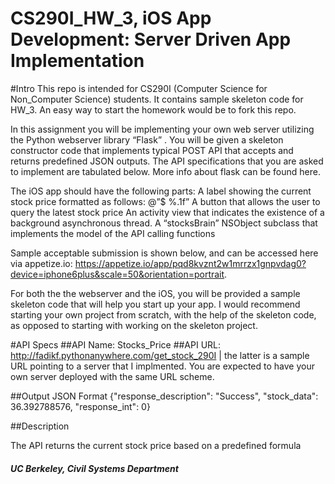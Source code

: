 # CS290I_HW_3, iOS App Development:  Server Driven App Implementation

#Intro
This repo is intended for CS290I (Computer Science for Non_Computer Science) students. It contains sample skeleton code for HW_3. An easy way to start the homework would be to fork this repo. 


In this assignment you will be implementing your own web server utilizing the Python webserver library “Flask” . You will be given a skeleton constructor code that implements typical POST API that accepts and returns predefined JSON outputs. The API specifications that you are asked to implement are tabulated below. More info about flask can be found here.

The iOS app should have the following parts:
A label showing the current stock price formatted as follows: @”$ %.1f”
A button that allows the user to query the latest stock price
An activity view that indicates the existence of  a background asynchronous thread.
A “stocksBrain” NSObject subclass that implements the model of the API calling functions


Sample acceptable submission is shown below, and can be accessed here via appetize.io:  https://appetize.io/app/pqd8kvznt2w1mrrzx1gnpvdag0?device=iphone6plus&scale=50&orientation=portrait.


For both the the webserver and the iOS, you will be provided a sample skeleton code that will help you start up your app. I would recommend starting your own project from scratch, with the help of the skeleton code, as opposed to starting with working on the skeleton project.




#API Specs
##API Name: 
Stocks_Price
##API URL: 
http://fadikf.pythonanywhere.com/get_stock_290I | the latter is a sample URL pointing to a server that I implmented. You are expected to have your own server deployed with the same URL scheme.

##Output JSON Format
{"response_description": "Success", "stock_data": 36.392788576, "response_int": 0}

##Description 

The API returns the current stock price based on a predefined formula



##### UC Berkeley, Civil Systems Department
